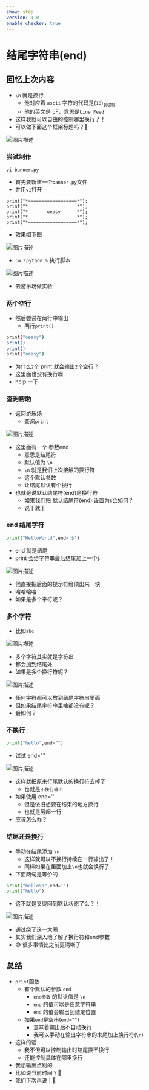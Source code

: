 ```yaml
---
show: step
version: 1.0
enable_checker: true
---
```


# 结尾字符串(end)

## 回忆上次内容

- `\n` 就是换行
	- 他对应着 `ascii` 字符的代码是(`10`)<sub>`10进制`</sub>
	- 他的英文是 LF，意思是`Line Feed`
- 这样我就可以自由的控制哪里换行了！
- 可以做下面这个框架标题吗？🤔

![图片描述](https://doc.shiyanlou.com/courses/uid1190679-20210307-1615080578652)

### 尝试制作

```shell
vi banner.py
```

- 首先要新建一个`banner.py`文件
- 并用`vi`打开

```python3
print("*==================*");
print("*                  *");
print("*       oeasy      *");
print("*                  *");
print("*==================*");

```

- 效果如下图

![图片描述](https://doc.shiyanlou.com/courses/uid1190679-20220930-1664543953622)

- `:w|!python %` 执行脚本

![图片描述](https://doc.shiyanlou.com/courses/uid1190679-20220930-1664544094383)

- 去游乐场做实验

### 两个空行

- 然后尝试在两行中输出
	- 两行`print()`

```bash
print("oeasy")
print()
print()
print("oeasy")
```

- 为什么`2`个 print 就会输出`2`个空行？
- 这里面也没有换行啊
- help 一下

### 查询帮助

- 返回游乐场
	- 查询`print`

![图片描述](https://doc.shiyanlou.com/courses/uid1190679-20220925-1664113074537)

- 这里面有一个 参数end 
  - 意思是结尾符
  - 默认值为  `\n`
  - `\n` 就是我们上次接触的换行符
  - 这个默认参数
  - 让结尾默认有个换行
- 也就是说默认结尾符(end)是换行符
  - 如果我们把 默认结尾符(end) 设置为`$`会如何？
  - 说干就干

### end 结尾字符

```python
print("HelloWorld",end='$')
```

- end 就是结尾
- print 会给字符串最后结尾加上一个`$`

![图片描述](https://doc.shiyanlou.com/courses/uid1190679-20210220-1613825388067)

- 他直接把后面的提示符给顶出来一块
- 哈哈哈哈
- 如果是多个字符呢？

### 多个字符
- 比如`abc`

![图片描述](https://doc.shiyanlou.com/courses/uid1190679-20210220-1613825502869)

- 多个字符其实就是字符串
- 都会加到结尾处
- 如果是多个换行符呢？

![图片描述](https://doc.shiyanlou.com/courses/uid1190679-20220930-1664544495183)

- 任何字符都可以放到结尾字符串里面
- 但如果结尾字符串里啥都没有呢？
- 会如何？

### 不换行

```python
print("hello",end="")
```


- 试试 end=""

![图片描述](https://doc.shiyanlou.com/courses/uid1190679-20210220-1613825704886)

- 这样就把原来行尾默认的换行符去掉了
	- 也就是`不换行输出`
- 如果使用 end=''
	- 但是依旧想要在结束的地方换行
	- 也就是另起一行
- 应该怎么办？

### 结尾还是换行

- 手动在结尾添加 `\n`
  - 这样就可以不换行持续在一行输出了！
  - 同样如果在里面加上`\n`也就会换行了
- 下面两句是等价的

```python
print("hello\n",end='')
print("hello")
```

- 这不就是又绕回到默认状态了么？！

![图片描述](https://doc.shiyanlou.com/courses/uid1190679-20221001-1664630175131)

- 通过绕了这一大圈
- 其实我们深入地了解了换行符和end参数
- 😅 很多事情比之前更清晰了

## 总结

- `print`函数
  - 有个默认的参数 `end`
	  - `end参数` 的默认值是 `\n`
	  - `end` 的值可以是任意字符串
	  - `end` 的值会输出到结尾位置
  - 如果`end`是空串(`end=""`)
    - 意味着输出后不自动换行
	- 我可以手动在输出字符串的末尾加上换行符(`\n`)
- 这样的话
    - 我不但可以控制输出时结尾换不换行
	- 还能控制具体在哪里换行
- 我想输出点别的
- 比如说当前时间？🤔
- 我们下次再说！👋

